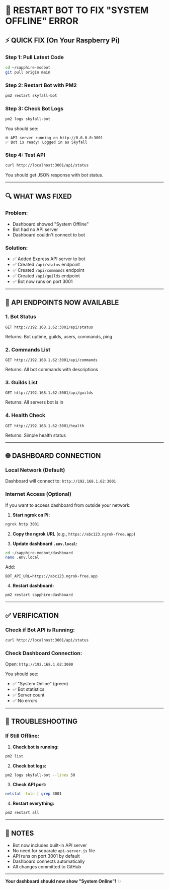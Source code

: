 # 🔄 RESTART BOT TO FIX "SYSTEM OFFLINE" ERROR

## ⚡ QUICK FIX (On Your Raspberry Pi)

### **Step 1: Pull Latest Code**
```bash
cd ~/sapphire-modbot
git pull origin main
```

### **Step 2: Restart Bot with PM2**
```bash
pm2 restart skyfall-bot
```

### **Step 3: Check Bot Logs**
```bash
pm2 logs skyfall-bot
```

You should see:
```
🌐 API server running on http://0.0.0.0:3001
✅ Bot is ready! Logged in as Skyfall
```

### **Step 4: Test API**
```bash
curl http://localhost:3001/api/status
```

You should get JSON response with bot status.

---

## 🔍 WHAT WAS FIXED

### **Problem:**
- Dashboard showed "System Offline"
- Bot had no API server
- Dashboard couldn't connect to bot

### **Solution:**
- ✅ Added Express API server to bot
- ✅ Created `/api/status` endpoint
- ✅ Created `/api/commands` endpoint
- ✅ Created `/api/guilds` endpoint
- ✅ Bot now runs on port 3001

---

## 📡 API ENDPOINTS NOW AVAILABLE

### **1. Bot Status**
```
GET http://192.168.1.62:3001/api/status
```
Returns: Bot uptime, guilds, users, commands, ping

### **2. Commands List**
```
GET http://192.168.1.62:3001/api/commands
```
Returns: All bot commands with descriptions

### **3. Guilds List**
```
GET http://192.168.1.62:3001/api/guilds
```
Returns: All servers bot is in

### **4. Health Check**
```
GET http://192.168.1.62:3001/health
```
Returns: Simple health status

---

## 🌐 DASHBOARD CONNECTION

### **Local Network (Default)**
Dashboard will connect to: `http://192.168.1.62:3001`

### **Internet Access (Optional)**
If you want to access dashboard from outside your network:

1. **Start ngrok on Pi:**
```bash
ngrok http 3001
```

2. **Copy the ngrok URL** (e.g., `https://abc123.ngrok-free.app`)

3. **Update dashboard `.env.local`:**
```bash
cd ~/sapphire-modbot/dashboard
nano .env.local
```

Add:
```
BOT_API_URL=https://abc123.ngrok-free.app
```

4. **Restart dashboard:**
```bash
pm2 restart sapphire-dashboard
```

---

## ✅ VERIFICATION

### **Check if Bot API is Running:**
```bash
curl http://localhost:3001/api/status
```

### **Check Dashboard Connection:**
Open: `http://192.168.1.62:3000`

You should see:
- ✅ "System Online" (green)
- ✅ Bot statistics
- ✅ Server count
- ✅ No errors

---

## 🚨 TROUBLESHOOTING

### **If Still Offline:**

1. **Check bot is running:**
```bash
pm2 list
```

2. **Check bot logs:**
```bash
pm2 logs skyfall-bot --lines 50
```

3. **Check API port:**
```bash
netstat -tuln | grep 3001
```

4. **Restart everything:**
```bash
pm2 restart all
```

---

## 📝 NOTES

- Bot now includes built-in API server
- No need for separate `api-server.js` file
- API runs on port 3001 by default
- Dashboard connects automatically
- All changes committed to GitHub

---

**Your dashboard should now show "System Online"!** ✨
